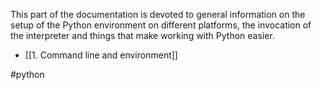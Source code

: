 This part of the documentation is devoted to general information on the setup of the Python environment on different platforms, the invocation of the interpreter and things that make working with Python easier.

- [[1. Command line and environment]]

#python